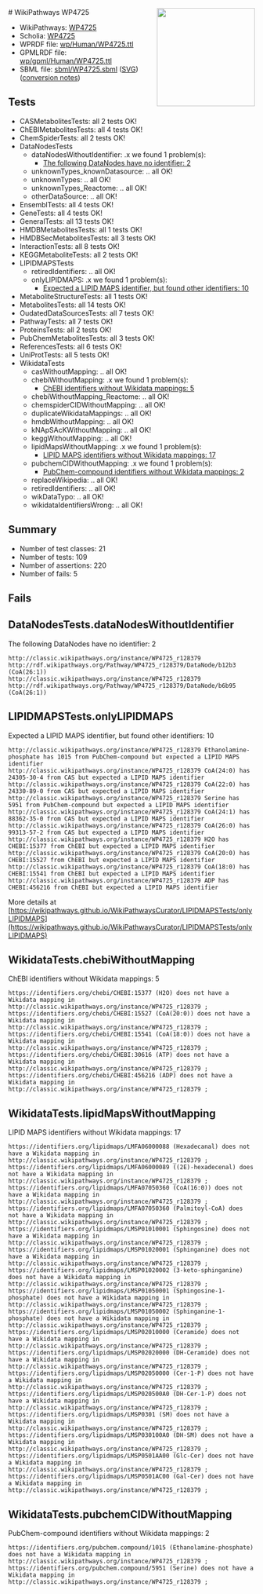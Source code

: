 <img style="float: right; width: 200px" src="../logo.png" />
# WikiPathways WP4725

* WikiPathways: [WP4725](https://identifiers.org/wikipathways:WP4725)
* Scholia: [WP4725](https://scholia.toolforge.org/wikipathways/WP4725)
* WPRDF file: [wp/Human/WP4725.ttl](../wp/Human/WP4725.ttl)
* GPMLRDF file: [wp/gpml/Human/WP4725.ttl](../wp/gpml/Human/WP4725.ttl)
* SBML file: [sbml/WP4725.sbml](../sbml/WP4725.sbml) ([SVG](../sbml/WP4725.svg)) ([conversion notes](../sbml/WP4725.txt))

## Tests
* CASMetabolitesTests: all 2 tests OK!
* ChEBIMetabolitesTests: all 4 tests OK!
* ChemSpiderTests: all 2 tests OK!
* DataNodesTests
    * dataNodesWithoutIdentifier: .x we found 1 problem(s):
        * [The following DataNodes have no identifier: 2](#d2d32fa1)
    * unknownTypes_knownDatasource: .. all OK!
    * unknownTypes: .. all OK!
    * unknownTypes_Reactome: .. all OK!
    * otherDataSource: .. all OK!
* EnsemblTests: all 4 tests OK!
* GeneTests: all 4 tests OK!
* GeneralTests: all 13 tests OK!
* HMDBMetabolitesTests: all 1 tests OK!
* HMDBSecMetabolitesTests: all 3 tests OK!
* InteractionTests: all 8 tests OK!
* KEGGMetaboliteTests: all 2 tests OK!
* LIPIDMAPSTests
    * retiredIdentifiers: .. all OK!
    * onlyLIPIDMAPS: .x we found 1 problem(s):
        * [Expected a LIPID MAPS identifier, but found other identifiers: 10](#d0bfb678)
* MetaboliteStructureTests: all 1 tests OK!
* MetabolitesTests: all 14 tests OK!
* OudatedDataSourcesTests: all 7 tests OK!
* PathwayTests: all 7 tests OK!
* ProteinsTests: all 2 tests OK!
* PubChemMetabolitesTests: all 3 tests OK!
* ReferencesTests: all 6 tests OK!
* UniProtTests: all 5 tests OK!
* WikidataTests
    * casWithoutMapping: .. all OK!
    * chebiWithoutMapping: .x we found 1 problem(s):
        * [ChEBI identifiers without Wikidata mappings: 5](#a8d554d1)
    * chebiWithoutMapping_Reactome: .. all OK!
    * chemspiderCIDWithoutMapping: .. all OK!
    * duplicateWikidataMappings: .. all OK!
    * hmdbWithoutMapping: .. all OK!
    * kNApSAcKWithoutMapping: .. all OK!
    * keggWithoutMapping: .. all OK!
    * lipidMapsWithoutMapping: .x we found 1 problem(s):
        * [LIPID MAPS identifiers without Wikidata mappings: 17](#41c16d16)
    * pubchemCIDWithoutMapping: .x we found 1 problem(s):
        * [PubChem-compound identifiers without Wikidata mappings: 2](#e6d6fc0)
    * replaceWikipedia: .. all OK!
    * retiredIdentifiers: .. all OK!
    * wikDataTypo: .. all OK!
    * wikidataIdentifiersWrong: .. all OK!


## Summary

* Number of test classes: 21
* Number of tests: 109
* Number of assertions: 220
* Number of fails: 5

## Fails

<a name="d2d32fa1" />

## DataNodesTests.dataNodesWithoutIdentifier

The following DataNodes have no identifier: 2
```
http://classic.wikipathways.org/instance/WP4725_r128379 http://rdf.wikipathways.org/Pathway/WP4725_r128379/DataNode/b12b3 (CoA(26:1))
http://classic.wikipathways.org/instance/WP4725_r128379 http://rdf.wikipathways.org/Pathway/WP4725_r128379/DataNode/b6b95 (CoA(26:1))
```

<a name="d0bfb678" />

## LIPIDMAPSTests.onlyLIPIDMAPS

Expected a LIPID MAPS identifier, but found other identifiers: 10
```
http://classic.wikipathways.org/instance/WP4725_r128379 Ethanolamine-phosphate has 1015 from PubChem-compound but expected a LIPID MAPS identifier
http://classic.wikipathways.org/instance/WP4725_r128379 CoA(24:0) has 24305-30-4 from CAS but expected a LIPID MAPS identifier
http://classic.wikipathways.org/instance/WP4725_r128379 CoA(22:0) has 24330-89-0 from CAS but expected a LIPID MAPS identifier
http://classic.wikipathways.org/instance/WP4725_r128379 Serine has 5951 from PubChem-compound but expected a LIPID MAPS identifier
http://classic.wikipathways.org/instance/WP4725_r128379 CoA(24:1) has 88362-35-0 from CAS but expected a LIPID MAPS identifier
http://classic.wikipathways.org/instance/WP4725_r128379 CoA(26:0) has 99313-57-2 from CAS but expected a LIPID MAPS identifier
http://classic.wikipathways.org/instance/WP4725_r128379 H2O has CHEBI:15377 from ChEBI but expected a LIPID MAPS identifier
http://classic.wikipathways.org/instance/WP4725_r128379 CoA(20:0) has CHEBI:15527 from ChEBI but expected a LIPID MAPS identifier
http://classic.wikipathways.org/instance/WP4725_r128379 CoA(18:0) has CHEBI:15541 from ChEBI but expected a LIPID MAPS identifier
http://classic.wikipathways.org/instance/WP4725_r128379 ADP has CHEBI:456216 from ChEBI but expected a LIPID MAPS identifier
```

More details at [https://wikipathways.github.io/WikiPathwaysCurator/LIPIDMAPSTests/onlyLIPIDMAPS](https://wikipathways.github.io/WikiPathwaysCurator/LIPIDMAPSTests/onlyLIPIDMAPS)

<a name="a8d554d1" />

## WikidataTests.chebiWithoutMapping

ChEBI identifiers without Wikidata mappings: 5
```
https://identifiers.org/chebi/CHEBI:15377 (H2O) does not have a Wikidata mapping in http://classic.wikipathways.org/instance/WP4725_r128379 ; 
https://identifiers.org/chebi/CHEBI:15527 (CoA(20:0)) does not have a Wikidata mapping in http://classic.wikipathways.org/instance/WP4725_r128379 ; 
https://identifiers.org/chebi/CHEBI:15541 (CoA(18:0)) does not have a Wikidata mapping in http://classic.wikipathways.org/instance/WP4725_r128379 ; 
https://identifiers.org/chebi/CHEBI:30616 (ATP) does not have a Wikidata mapping in http://classic.wikipathways.org/instance/WP4725_r128379 ; 
https://identifiers.org/chebi/CHEBI:456216 (ADP) does not have a Wikidata mapping in http://classic.wikipathways.org/instance/WP4725_r128379 ; 
```

<a name="41c16d16" />

## WikidataTests.lipidMapsWithoutMapping

LIPID MAPS identifiers without Wikidata mappings: 17
```
https://identifiers.org/lipidmaps/LMFA06000088 (Hexadecanal) does not have a Wikidata mapping in http://classic.wikipathways.org/instance/WP4725_r128379 ; 
https://identifiers.org/lipidmaps/LMFA06000089 ((2E)-hexadecenal) does not have a Wikidata mapping in http://classic.wikipathways.org/instance/WP4725_r128379 ; 
https://identifiers.org/lipidmaps/LMFA07050360 (CoA(16:0)) does not have a Wikidata mapping in http://classic.wikipathways.org/instance/WP4725_r128379 ; 
https://identifiers.org/lipidmaps/LMFA07050360 (Palmitoyl-CoA) does not have a Wikidata mapping in http://classic.wikipathways.org/instance/WP4725_r128379 ; 
https://identifiers.org/lipidmaps/LMSP01010001 (Sphingosine) does not have a Wikidata mapping in http://classic.wikipathways.org/instance/WP4725_r128379 ; 
https://identifiers.org/lipidmaps/LMSP01020001 (Sphinganine) does not have a Wikidata mapping in http://classic.wikipathways.org/instance/WP4725_r128379 ; 
https://identifiers.org/lipidmaps/LMSP01020002 (3-keto-sphinganine) does not have a Wikidata mapping in http://classic.wikipathways.org/instance/WP4725_r128379 ; 
https://identifiers.org/lipidmaps/LMSP01050001 (Sphingosine-1-phosphate) does not have a Wikidata mapping in http://classic.wikipathways.org/instance/WP4725_r128379 ; 
https://identifiers.org/lipidmaps/LMSP01050002 (Sphinganine-1-phosphate) does not have a Wikidata mapping in http://classic.wikipathways.org/instance/WP4725_r128379 ; 
https://identifiers.org/lipidmaps/LMSP02010000 (Ceramide) does not have a Wikidata mapping in http://classic.wikipathways.org/instance/WP4725_r128379 ; 
https://identifiers.org/lipidmaps/LMSP02020000 (DH-Ceramide) does not have a Wikidata mapping in http://classic.wikipathways.org/instance/WP4725_r128379 ; 
https://identifiers.org/lipidmaps/LMSP02050000 (Cer-1-P) does not have a Wikidata mapping in http://classic.wikipathways.org/instance/WP4725_r128379 ; 
https://identifiers.org/lipidmaps/LMSP020500A0 (DH-Cer-1-P) does not have a Wikidata mapping in http://classic.wikipathways.org/instance/WP4725_r128379 ; 
https://identifiers.org/lipidmaps/LMSP0301 (SM) does not have a Wikidata mapping in http://classic.wikipathways.org/instance/WP4725_r128379 ; 
https://identifiers.org/lipidmaps/LMSP030100A0 (DH-SM) does not have a Wikidata mapping in http://classic.wikipathways.org/instance/WP4725_r128379 ; 
https://identifiers.org/lipidmaps/LMSP0501AA00 (Glc-Cer) does not have a Wikidata mapping in http://classic.wikipathways.org/instance/WP4725_r128379 ; 
https://identifiers.org/lipidmaps/LMSP0501AC00 (Gal-Cer) does not have a Wikidata mapping in http://classic.wikipathways.org/instance/WP4725_r128379 ; 
```

<a name="e6d6fc0" />

## WikidataTests.pubchemCIDWithoutMapping

PubChem-compound identifiers without Wikidata mappings: 2
```
https://identifiers.org/pubchem.compound/1015 (Ethanolamine-phosphate) does not have a Wikidata mapping in http://classic.wikipathways.org/instance/WP4725_r128379 ; 
https://identifiers.org/pubchem.compound/5951 (Serine) does not have a Wikidata mapping in http://classic.wikipathways.org/instance/WP4725_r128379 ; 
```

